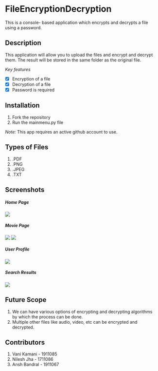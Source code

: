 # FileEncryptionDecryption
This is a console- based application which encrypts and decrypts a file using a password.

## Description

This application will allow you to upload the files and encrypt and decrypt them. 
The result will be stored in the same folder as the original file.

*Key features*
- [x] Encryption of a file
- [x] Decryption of a file
- [x] Password is required

## Installation
1. Fork the repository
2. Run the mainmenu.py file

*Note:* This app requires an active github account to use.

## Types of Files
1. .PDF
2. .PNG
3. .JPEG
4. .TXT

## Screenshots
##### Home Page
![](assets/homepage.PNG)
##### Movie Page
![](assets/moviepage.PNG)
![](assets/moviepage2.PNG)
##### User Profile
![](assets/loginpage.PNG)
##### Search Results
![](assets/searchmovie.PNG)

## Future Scope
1. We can have various options of encrypting and decrypting algorithms by which the process can be done.
2. Multiple other files like audio, video, etc can be encrypted and decrypted.

## Contributors
1. Vani Kamani - 1911085
2. Nilesh Jha - 1711086
3. Ansh Bandral - 1911067
